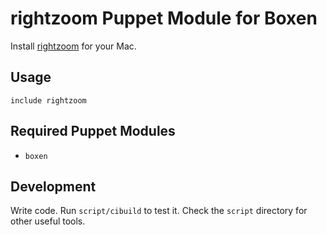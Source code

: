 # rightzoom Puppet Module for Boxen

Install [rightzoom](http://www.spikesoft.net/?page_id=21) for your Mac.

## Usage

```puppet
include rightzoom
```

## Required Puppet Modules

* `boxen`

## Development

Write code. Run `script/cibuild` to test it. Check the `script`
directory for other useful tools.
